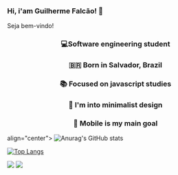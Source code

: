 ### Hi, i'am Guilherme Falcão! 👋

Seja bem-vindo!


<h3 align="center"> 💻Software engineering student</h2> 

<h3 align="center"> 🇧🇷  Born in Salvador, Brazil <br></h3>

<h3 align="center"> 📚 Focused on javascript studies <br></h3>

<h3 align="center"> 🎨 I'm into minimalist design <br></h3>

<h3 align="center">  📱 Mobile is my main goal </h3>
   <p> </p>

 align="center"> ![Anurag's GitHub stats](https://github-readme-stats.vercel.app/api?username=guilhermefcs7&show_icons=true&theme=radical) 

[![Top Langs](https://github-readme-stats.vercel.app/api/top-langs/?username=guilhermefcs7&langs_count=8)](https://github.com/guilhermefcs7/github-readme-stats)

[<img src="https://img.shields.io/badge/linkedin-%230077B5.svg?&style=for-the-badge&logo=linkedin&logoColor=white" />](https://www.linkedin.com/in/guilherme-falcão-580718208/) 
[<img src = "https://img.shields.io/badge/instagram-%23E4405F.svg?&style=for-the-badge&logo=instagram&logoColor=white">](https://www.instagram.com/guilhermefcs_/)


